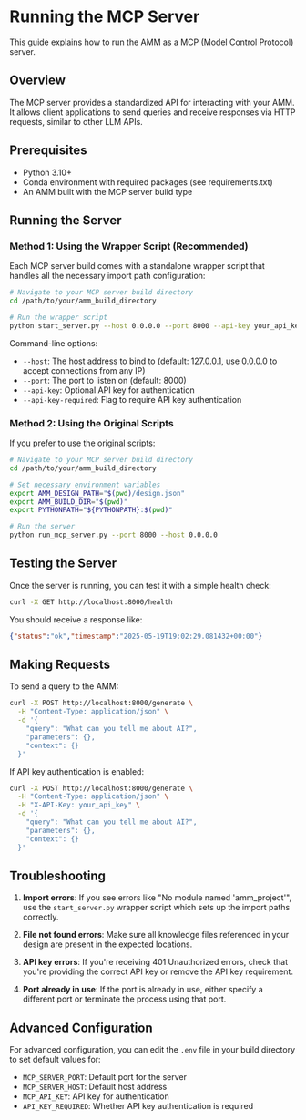# Running the MCP Server

This guide explains how to run the AMM as a MCP (Model Control Protocol) server.

## Overview

The MCP server provides a standardized API for interacting with your AMM. It allows client applications to send queries and receive responses via HTTP requests, similar to other LLM APIs.

## Prerequisites

- Python 3.10+
- Conda environment with required packages (see requirements.txt)
- An AMM built with the MCP server build type

## Running the Server

### Method 1: Using the Wrapper Script (Recommended)

Each MCP server build comes with a standalone wrapper script that handles all the necessary import path configuration:

```bash
# Navigate to your MCP server build directory
cd /path/to/your/amm_build_directory

# Run the wrapper script
python start_server.py --host 0.0.0.0 --port 8000 --api-key your_api_key --api-key-required
```

Command-line options:
- `--host`: The host address to bind to (default: 127.0.0.1, use 0.0.0.0 to accept connections from any IP)
- `--port`: The port to listen on (default: 8000)
- `--api-key`: Optional API key for authentication
- `--api-key-required`: Flag to require API key authentication

### Method 2: Using the Original Scripts

If you prefer to use the original scripts:

```bash
# Navigate to your MCP server build directory
cd /path/to/your/amm_build_directory

# Set necessary environment variables
export AMM_DESIGN_PATH="$(pwd)/design.json"
export AMM_BUILD_DIR="$(pwd)"
export PYTHONPATH="${PYTHONPATH}:$(pwd)"

# Run the server
python run_mcp_server.py --port 8000 --host 0.0.0.0
```

## Testing the Server

Once the server is running, you can test it with a simple health check:

```bash
curl -X GET http://localhost:8000/health
```

You should receive a response like:

```json
{"status":"ok","timestamp":"2025-05-19T19:02:29.081432+00:00"}
```

## Making Requests

To send a query to the AMM:

```bash
curl -X POST http://localhost:8000/generate \
  -H "Content-Type: application/json" \
  -d '{
    "query": "What can you tell me about AI?",
    "parameters": {},
    "context": {}
  }'
```

If API key authentication is enabled:

```bash
curl -X POST http://localhost:8000/generate \
  -H "Content-Type: application/json" \
  -H "X-API-Key: your_api_key" \
  -d '{
    "query": "What can you tell me about AI?",
    "parameters": {},
    "context": {}
  }'
```

## Troubleshooting

1. **Import errors**: If you see errors like "No module named 'amm_project'", use the `start_server.py` wrapper script which sets up the import paths correctly.

2. **File not found errors**: Make sure all knowledge files referenced in your design are present in the expected locations.

3. **API key errors**: If you're receiving 401 Unauthorized errors, check that you're providing the correct API key or remove the API key requirement.

4. **Port already in use**: If the port is already in use, either specify a different port or terminate the process using that port.

## Advanced Configuration

For advanced configuration, you can edit the `.env` file in your build directory to set default values for:

- `MCP_SERVER_PORT`: Default port for the server
- `MCP_SERVER_HOST`: Default host address
- `MCP_API_KEY`: API key for authentication
- `API_KEY_REQUIRED`: Whether API key authentication is required